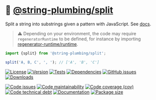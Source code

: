 :vulcan_salute: [@string-plumbing/split](https://string-plumbing.github.io/split)
==

Split a string into substrings given a pattern with JavaScript.
See [docs](https://string-plumbing.github.io/split/index.html).

> :warning: Depending on your environment, the code may require
> `regeneratorRuntime` to be defined, for instance by importing
> [regenerator-runtime/runtime](https://www.npmjs.com/package/regenerator-runtime).

```js
import {split} from '@string-plumbing/split';

split('A, B, C', ', '); // ['A', 'B', 'C']
```

[![License](https://img.shields.io/github/license/string-plumbing/split.svg)](https://raw.githubusercontent.com/string-plumbing/split/main/LICENSE)
[![Version](https://img.shields.io/npm/v/@string-plumbing/split.svg)](https://www.npmjs.org/package/@string-plumbing/split)
[![Tests](https://img.shields.io/github/actions/workflow/status/string-plumbing/split/ci.yml?branch=main&event=push&label=tests)](https://github.com/string-plumbing/split/actions/workflows/ci.yml?query=branch:main)
[![Dependencies](https://img.shields.io/librariesio/github/string-plumbing/split.svg)](https://github.com/string-plumbing/split/network/dependencies)
[![GitHub issues](https://img.shields.io/github/issues/string-plumbing/split.svg)](https://github.com/string-plumbing/split/issues)
[![Downloads](https://img.shields.io/npm/dm/@string-plumbing/split.svg)](https://www.npmjs.org/package/@string-plumbing/split)

[![Code issues](https://img.shields.io/codeclimate/issues/string-plumbing/split.svg)](https://codeclimate.com/github/string-plumbing/split/issues)
[![Code maintainability](https://img.shields.io/codeclimate/maintainability/string-plumbing/split.svg)](https://codeclimate.com/github/string-plumbing/split/trends/churn)
[![Code coverage (cov)](https://img.shields.io/codecov/c/gh/string-plumbing/split/main.svg)](https://codecov.io/gh/string-plumbing/split)
[![Code technical debt](https://img.shields.io/codeclimate/tech-debt/string-plumbing/split.svg)](https://codeclimate.com/github/string-plumbing/split/trends/technical_debt)
[![Documentation](https://string-plumbing.github.io/split/badge.svg)](https://string-plumbing.github.io/split/source.html)
[![Package size](https://img.shields.io/bundlephobia/minzip/@string-plumbing/split)](https://bundlephobia.com/result?p=@string-plumbing/split)
